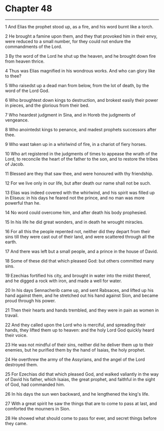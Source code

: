 # Chapter 48

***

1 And Elias the prophet stood up, as a fire, and his word burnt like a torch.

2 He brought a famine upon them, and they that provoked him in their envy, were reduced to a small number, for they could not endure the commandments of the Lord.

3 By the word of the Lord he shut up the heaven, and he brought down fire from heaven thrice.

4 Thus was Elias magnified in his wondrous works. And who can glory like to thee?

5 Who raisedst up a dead man from below, from the lot of death, by the word of the Lord God.

6 Who broughtest down kings to destruction, and brokest easily their power in pieces, and the glorious from their bed.

7 Who heardest judgment in Sina, and in Horeb the judgments of vengeance.

8 Who anointedst kings to penance, and madest prophets successors after thee.

9 Who wast taken up in a whirlwind of fire, in a chariot of fiery horses.

10 Who art registered in the judgments of times to appease the wrath of the Lord, to reconcile the heart of the father to the son, and to restore the tribes of Jacob.

11 Blessed are they that saw thee, and were honoured with thy friendship.

12 For we live only in our life, but after death our name shall not be such.

13 Elias was indeed covered with the whirlwind, and his spirit was filled up in Eliseus: in his days he feared not the prince, and no man was more powerful than he.

14 No word could overcome him, and after death his body prophesied.

15 In his life he did great wonders, and in death he wrought miracles.

16 For all this the people repented not, neither did they depart from their sins till they were cast out of their land, and were scattered through all the earth.

17 And there was left but a small people, and a prince in the house of David.

18 Some of these did that which pleased God: but others committed many sins.

19 Ezechias fortified his city, and brought in water into the midst thereof, and he digged a rock with iron, and made a well for water.

20 In his days Sennacherib came up, and sent Rabsaces, and lifted up his hand against them, and he stretched out his hand against Sion, and became proud through his power.

21 Then their hearts and hands trembled, and they were in pain as women in travail.

22 And they called upon the Lord who is merciful, and spreading their hands, they lifted them up to heaven: and the holy Lord God quickly heard their voice.

23 He was not mindful of their sins, neither did he deliver them up to their enemies, but he purified them by the hand of Isaias, the holy prophet.

24 He overthrew the army of the Assyrians, and the angel of the Lord destroyed them.

25 For Ezechias did that which pleased God, and walked valiantly in the way of David his father, which Isaias, the great prophet, and faithful in the sight of God, had commanded him.

26 In his days the sun wen backward, and he lengthened the king's life.

27 With a great spirit he saw the things that are to come to pass at last, and comforted the mourners in Sion.

28 He showed what should come to pass for ever, and secret things before they came.

